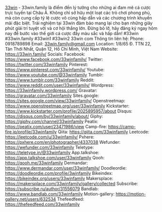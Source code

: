 <a href="https://33win.family/">33win</a> - 33win.family là điểm đến lý tưởng cho những ai đam mê cá cược trực tuyến tại Châu Á. Không chỉ sở hữu một loạt các trò chơi phong phú, mà còn cung cấp tỷ lệ cược vô cùng hấp dẫn và các chương trình khuyến mãi đặc biệt. Trải nghiệm tại 33win đảm bảo mang lại cho bạn những giây phút giải trí tuyệt vời và cơ hội thắng lớn. Đừng bỏ lỡ, hãy đăng ký ngay hôm nay để bước vào thế giới cá cược đầy màu sắc và hấp dẫn!
#33win #33win.family #33win1 #33win2 33win com
Thông tin liên hệ:
Phone: 0918789898
Email: 33win.family@gmail.com
Location: 1/8/65 Đ. TTN 22, Tân Thới Nhất, Quận 12, Hồ Chí Minh, Việt Nam
Website: <a href="https://33win.family/">https://33win.family/</a>
Socials:
Facebook: <a href="https://www.facebook.com/33winfamily/">https://www.facebook.com/33winfamily/</a>
Twitter: <a href="https://twitter.com/33winfamily">https://twitter.com/33winfamily</a>
Pinterest: <a href="https://www.pinterest.com/33winfamily/">https://www.pinterest.com/33winfamily/</a>
Youtube: <a href="https://www.youtube.com/@33winfamily">https://www.youtube.com/@33winfamily</a>
Tumblr: <a href="https://www.tumblr.com/33winfamily">https://www.tumblr.com/33winfamily</a>
Reddit: <a href="https://www.reddit.com/user/33winfamily/">https://www.reddit.com/user/33winfamily/</a>
Wordpress: <a href="https://33winfamily.wordpress.com/">https://33winfamily.wordpress.com/</a>
Gravatar: <a href="https://gravatar.com/33winfamily">https://gravatar.com/33winfamily</a>
Sites.google: <a href="https://sites.google.com/view/33winfamily/">https://sites.google.com/view/33winfamily/</a>
Openstreetmap: <a href="https://www.openstreetmap.org/user/33winfamily">https://www.openstreetmap.org/user/33winfamily</a>
Kickstarter: <a href="https://www.kickstarter.com/profile/2025895957/about">https://www.kickstarter.com/profile/2025895957/about</a>
Disqus: <a href="https://disqus.com/by/33winfamily/about/">https://disqus.com/by/33winfamily/about/</a>
Giphy: <a href="https://giphy.com/channel/33winfamily">https://giphy.com/channel/33winfamily</a>
Peatix: <a href="https://peatix.com/user/23471986/view">https://peatix.com/user/23471986/view</a>
Camp-fire: <a href="https://camp-fire.jp/profile/33winfamily">https://camp-fire.jp/profile/33winfamily</a>
Qiita: <a href="https://qiita.com/33winfamily">https://qiita.com/33winfamily</a>
Leetcode: <a href="https://leetcode.com/u/33winfamily/">https://leetcode.com/u/33winfamily/</a>
Pxhere: <a href="https://pxhere.com/en/photographer/4337038">https://pxhere.com/en/photographer/4337038</a>
Wefunder: <a href="https://wefunder.com/33winfamily">https://wefunder.com/33winfamily</a>
Teletype: <a href="https://teletype.in/@33winfamily">https://teletype.in/@33winfamily</a>
App.talkshoe: <a href="https://app.talkshoe.com/user/33winfamily">https://app.talkshoe.com/user/33winfamily</a>
Qooh: <a href="https://qooh.me/33winfamily">https://qooh.me/33winfamily</a>
Dermandar: <a href="https://www.dermandar.com/user/33winfamily/">https://www.dermandar.com/user/33winfamily/</a>
Doodleordie: <a href="https://doodleordie.com/profile/3winfamily">https://doodleordie.com/profile/3winfamily</a>
Bikeindex: <a href="https://bikeindex.org/users/33winfamily">https://bikeindex.org/users/33winfamily</a>
Makersplace: <a href="https://makersplace.com/33winfamily/gallery/collected">https://makersplace.com/33winfamily/gallery/collected</a>
Subscribe: <a href="https://subscribe.ru/author/31556079">https://subscribe.ru/author/31556079</a>
Bandlab: <a href="https://www.bandlab.com/33winfamily">https://www.bandlab.com/33winfamily</a>
Motion-gallery: <a href="https://motion-gallery.net/users/632534">https://motion-gallery.net/users/632534</a>
Thefeedfeed: <a href="https://thefeedfeed.com/33winfamily">https://thefeedfeed.com/33winfamily</a>